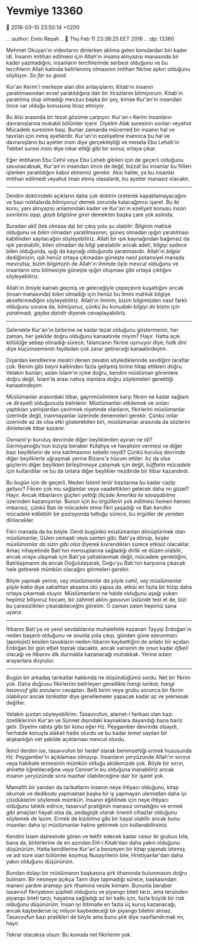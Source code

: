 Yevmiye 13360
=============

:date: 2016-03-10 23:50:14 +0200

.. :author: Emin Reşah
.. :date: Thu Feb 11 23:38:25 EET 2016 
.. :dp: 13360 

Mehmet Okuyan'ın videolarını dinlerken aklıma gelen konulardan biri
kader idi. İnsanın imtihan edilmesi için Allah'ın insana alınyazısı manasında
bir kader yazmadığını, insanların tercihlerinde serbest olduğunu ve bu
tercihlerin Allah katında belirlenmiş olmasının imtihan fikrine aykırı olduğunu
söylüyor. *So far so good.*

Kur'an Kerim'i merkeze alan dini anlayışların, Kitab'ın insanın yaratılmasından
evvel yaratıldığına dair bir itirazlarını bilmiyorum. Kitab'ın yaratılmış olup
olmadığı mevzuu başka bir şey, kimse Kur'an'ın insandan önce var olduğu konusuna
itiraz etmiyor.

Bu ikisi arasında bir tezat gözüme çarpıyor. Kur'an-ı Kerim insanların
davranışlarına mukabil bölümler içerir. Diyelim Alak suresinin sonları veyahut
Mücadele suresinin başı. Bunlar zamanda mücerred bir insanın hal ve tavırları
için inmiş ayetlerdir. Kur'an'ın ezeliyetine inanınca bu hal ve davranışların bu
ayetler insin diye gerçekleştiği ve mesela Ebu Leheb'in Tebbet suresi insin diye
inkar ettiği gibi bir sonuç ortaya çıkar.

Eğer imtihanın Ebu Cehil veya Ebu Leheb gibileri için de geçerli olduğunu
savunacaksak, Kur'an'ın insandan önce de değil, bizzat bu insanlar bu fiilleri
işlerken yaratıldığını kabul etmemiz gerekir. Aksi halde, ya bu insanlar imtihan
edilmedi veyahut iman etmiş olasalardı, bu ayetler manasız olacaktı.

------

Derdim doktrindeki açıkların daha çok doktrin üreterek kapatılamayacağını ve
bazı noktalarda *bilmiyoruz* demek zorunda kalacağımızı işaret. Bu iki konu,
yani alınyazısı anlamındaki kader ve Kur'an'ın ezeliyeti konusu *insan
sınırlarını aşıp, gayb bilgisine girer* demekten başka çare yok aslında.

Buradan *aklî* (tek olmasa da) bir çıkış yolu şu olabilir: Bilginin mahluk
olduğunu ve *bilen* olmadan yaratılmasının, güneş olmadan ışığın yaratılması
kabilinden sayılacağını söyleyebiliriz. Allah bir ışık kaynağından bağımsız da
ışık yaratabilir, bilen olmadan da bilgi yaratabilir ancak adeti, bilgiyi sadece
bilen olduğunda, ışığı da kaynağı olduğunda yaratmasıdır. Allah'ın *bilgisi*
dediğimizin, ışık henüz ortaya çıkmadan güneşte nasıl potansiyel manada
mevcutsa, bizim bilgimizin de Allah'ın ilminde öyle mevcut olduğunu ve
insanların onu bilmesiyle güneşte ışığın oluşması gibi ortaya çıktığını
söyleyebiliriz.

Allah'ın ilmiyle kainatı geçmiş ve geleceğiyle çepeçevre kuşattığını ancak
(insan manasında) *bilen* olmadığı için henüz bu ilmini mahluk bilgiye
aksettirmediğini söyleyebiliriz. Allah'ın ilminin, bizim bilgimizden nasıl
farklı olduğunu sorana da, *bilmiyoruz, çünkü bu konudaki bilgiyi de bizim için
yaratmadı, gayba dairdir* diyerek cevaplayabiliriz.

------

Gelenekle Kur'an'ın birbirine ne kadar tezat olduğunu göstermenin, her zaman,
her şekilde doğru olduğunu kanaatinde miyim? Hayır. Hatta açık kötülüğe sebep
olmadığı sürece, falancanın fikrine uymuyor diye, *halk dini* diye küçümsemenin
faydadan çok zarar getireceği kanaatindeyim.

Dışardan kendilerine *mealci* denen zevatın söylediklerinde sevdiğim taraflar
çok. Benim gibi beyni kalbinden fazla gelişmiş birine hitap ettikleri
doğru. Velakin bunları, aslen İslam'ın içine doğru, kendini müslüman görenlere
doğru değil, İslam'la arası nahoş olanlara doğru söylemeleri gerektiği
kanaatindeyim.

Müslümanlar arasındaki itibar, gayrımüslimlere karşı fikren ne kadar sağlam ve
dirayetli olduğunuzla belirlenir. Müslümanları etkilemek ve onları yaptıkları
yanlışlardan çevirmek niyetinde olanların, fikirlerini müslümanlar üzerinde
değil, inanmayanlar üzerinde denemeleri gerekir. Çünkü onlar üzerinde az da olsa
etki gösterebilen biri, müslümanlar arasında da sözlerini dinletecek itibar
kazanır.

Osmanlı'yı kuruluş devrinde diğer beyliklerden ayıran ne idi? Germiyanoğlu'nun
kızıyla beraber Kütahya ve havalisini vermesi ve diğer bazı beyliklerin de ona
katılmasının sebebi neydi? Çünkü kuruluş devrinde diğer beyliklerle uğraşmak
yerine Bizans'a hücum ettiler. Az da olsa güçlerini diğer beylikleri
*birleştirmeye* çalışmak için değil, *küffarla mücadele* için kullandılar ve bu
da onlara diğer beylikler nezdinde bir itibar kazandırdı.

Bu bugün için de geçerli. Neden *İslamî terör* bazılarına bu kadar cazip
geliyor? Fikren çok mu sağlamlar veya vaadettikleri gelecek daha mı güzel?
Hayır. Ancak itibarlarını güçleri yettiği ölçüde *Amerika ile savaşabilme*
üzerinden kazanıyorlar. Bunun için bu örgütlerin yok edilmesi hemen hemen
imkansız, çünkü Batı ile mücadele etme fikri yaşadığı ve Batı kendini mücadele
edilebilir bir pozisyonda tuttuğu sürece, bu örgütler de yeniden dirilecekler. 

Fikri manada da bu böyle. Derdi bugünkü müslümanları dönüştürmek olan
müslümanlar, Gülen cemaati veya sairleri gibi, Batı'ya dönüp, *keşke müslümanlar
da sizin gibi olsa* diyerek kıvrandıkları sürece etkisiz olacaklar. Amaç
nihayetinde Batı'nın mensuplarına sağladığı dirlik ve düzen olabilir, ancak
oraya ulaşmak için Batı'ya yaltaklanmak değil, mücadele gerektiğini,
Batılılaşmanın da ancak Doğululaşarak, Doğu'yu Batı'nın karşısına çıkacak hale
getirerek mümkün olacağını görmeleri gerekir.

Böyle yapmak yerine, *vay müslümanlar da şöyle cahil, vay müslümanlar şöyle
kaba* diye sabahtan akşama ütü yapsa da, etkisi en fazla bir hizip daha ortaya
çıkarmak oluyor. Müslümanların ne halde olduğunu aşağı yukarı hepimiz biliyoruz
hocam, bir zahmet aklını *gavurun* üstünde test et de, bizi bu çaresizlikten
çıkarabileceğini görelim. O zaman zaten hepimiz sana uyarız.

-----

İtibarını Batı'ya ve yerel sevdalılarına muhalefetle kazanan Tayyip Erdoğan'ın
neden başarılı olduğunu ve onunla yola çıkıp, günden güne *savunmacı*
(apolojist) kesilen tavukların neden itibarını kaybettiğini de anlatır bir
açıdan. Erdoğan bir gün elbet toprak olacaktır, ancak varisinin de onun kadar
*öfkeli* olacağı ve itibarını dik durmakla kazanacağı muhakkak. Yerine adam
arayanlara duyrulur.

------

Bugün bir arkadaş tarikatlar hakkında ne düşündüğümü sordu. Net bir fikrim yok.
Daha doğrusu fikirlerimi belirleyen genellikle *hangi tarikat, hangi tasavvuf*
gibi soruların cevapları. Belli birini veya grubu sorunca bir fikrim olabiliyor
ancak *tarikatlar* diye genellemeler yapacak kadar az ve yeknesak değiller.

Velakin şunları söyleyebilirim: Tasavvufun, alamet-i farikası olan bazı
özelliklerinin Kur'an ve Sünnet dışındaki kaynaklara dayandığı bana bariz
gelir. Diyelim rabıta gibi bir konu eğer Hz. Peygamber devrinde olsaydı,
herhalde konuyla alakalı hadis olurdu ve bu kadar *temel* sayılan bir
alışkanlığın net şekilde açıklaması mevcut olurdu.

İkinci derdim ise, tasavvufun bir hedef olarak benimsettiği *ermek* hususunda
Hz. Peygamber'in açıklaması olmayışı. İnsanların yeryüzünde Allah'ın sırrına
veya hakikate ermesinin mümkün olduğu akidemizde yok. Böyle bir sırrın, ahirette
öğretileceğine veya Cennet'in bu olduğuna inanabiliriz ancak insanın
*yeryüzünde* sırra mazhar olabileceğine dair bir işaret yok.

Mamafih bir yandan da tarikatların insanın neye ihtiyacı olduğunu, kitap okumak
ve dedikodu yapmaktan başka bir iş yapmayan *ulema*dan daha iyi çözdüklerini
söylemek mümkün. İnsanın eğitilmek için neye ihtiyacı olduğunu tahkik edince,
tasavvuf pratiğinin manasız olmadığını ve ermek gibi amaçları hayali olsa da,
pedagojik olarak önemli cihazlar olduğunu söylemek de lazım. Ermek de
*kızılelma* gibi bir hayal olabilir ancak bunu insanları daha iyi müslümanlar
haline getirmek için kullanabilirsiniz.

Kendini İslam dairesinde gören ve tekfir edecek kadar cesur iki grubun bile,
bana da, birbirlerine de en azından Ehl-i Kitab'dan daha yakın olduğunu
düşünürüm. Hatta kendilerine Kur'an'a benzeyen bir kitap yapmak istemiş ve adı
sure olan bölümler koymuş Nusayrilerin bile, Hristiyanlar'dan daha yakın
olduğunu düşünürüm.

Bundan dolayı bir müslümanın başkasına şirk ithamında bulunmasını doğru
bulmam. Bir nesneye açıkça Tanrı diye tapmadığı sürece, başkasından manevi
yardım aramayı şirk ithamına vesile kılmam. Bununla beraber tasavvuf
fikriyatının şüpheli olduğunu ve piyango bileti tarzı, ama tersinden piyango
bileti tarzı, hayatına sağladığı az bir katkı için, fazla büyük bir risk
olduğunu düşünürüm. İnsan iyi ihtimalle en fazla üç kuruş kazanacağı, ancak
kaybederse üç milyon kaybedeceği bir piyango biletini almaz. Tasavvufun bazı
pratikleri de böyle ama bunu *şirk* diye vasıflandırmak mı, hayır.

Tekrar olacaksa olsun: Bu konuda net fikirlerim yok. 
